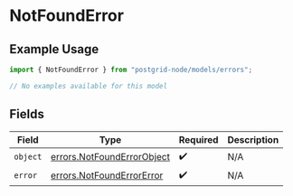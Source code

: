 # NotFoundError

## Example Usage

```typescript
import { NotFoundError } from "postgrid-node/models/errors";

// No examples available for this model
```

## Fields

| Field                                                                    | Type                                                                     | Required                                                                 | Description                                                              |
| ------------------------------------------------------------------------ | ------------------------------------------------------------------------ | ------------------------------------------------------------------------ | ------------------------------------------------------------------------ |
| `object`                                                                 | [errors.NotFoundErrorObject](../../models/errors/notfounderrorobject.md) | :heavy_check_mark:                                                       | N/A                                                                      |
| `error`                                                                  | [errors.NotFoundErrorError](../../models/errors/notfounderrorerror.md)   | :heavy_check_mark:                                                       | N/A                                                                      |